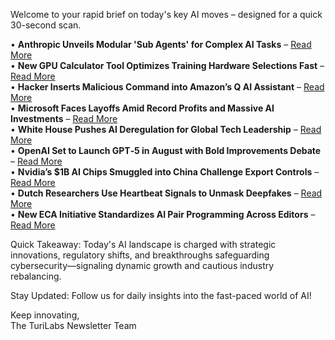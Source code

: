 <p>Welcome to your rapid brief on today's key AI moves – designed for a quick 30-second scan.</p>
<p>• <strong>Anthropic Unveils Modular 'Sub Agents' for Complex AI Tasks</strong> – <a href="https://docs.anthropic.com/en/docs/claude-code/sub-agents">Read More</a><br />
• <strong>New GPU Calculator Tool Optimizes Training Hardware Selections Fast</strong> – <a href="https://calculator.inference.ai/">Read More</a><br />
• <strong>Hacker Inserts Malicious Command into Amazon’s Q AI Assistant</strong> – <a href="https://www.zdnet.com/article/hacker-slips-malicious-wiping-command-into-amazons-q-ai-coding-assistant-and-devs-are-worried/">Read More</a><br />
• <strong>Microsoft Faces Layoffs Amid Record Profits and Massive AI Investments</strong> – <a href="https://www.geekwire.com/2025/in-new-memo-microsoft-ceo-addresses-enigma-of-layoffs-amid-record-profits-and-ai-investments/">Read More</a><br />
• <strong>White House Pushes AI Deregulation for Global Tech Leadership</strong> – <a href="https://arstechnica.com/ai/2025/07/white-house-unveils-sweeping-plan-to-win-global-ai-race-through-deregulation/">Read More</a><br />
• <strong>OpenAI Set to Launch GPT‑5 in August with Bold Improvements Debate</strong> – <a href="https://www.theverge.com/notepad-microsoft-newsletter/712950/openai-gpt-5-model-release-date-notepad">Read More</a><br />
• <strong>Nvidia’s $1B AI Chips Smuggled into China Challenge Export Controls</strong> – <a href="https://www.ft.com/content/6f806f6e-61c1-4b8d-9694-90d7328a7b54">Read More</a><br />
• <strong>Dutch Researchers Use Heartbeat Signals to Unmask Deepfakes</strong> – <a href="https://www.computerweekly.com/news/366628022/Dutch-researchers-use-heartbeat-detection-to-unmask-deepfakes">Read More</a><br />
• <strong>New ECA Initiative Standardizes AI Pair Programming Across Editors</strong> – <a href="https://eca.dev/">Read More</a>  </p>
<p>Quick Takeaway: Today's AI landscape is charged with strategic innovations, regulatory shifts, and breakthroughs safeguarding cybersecurity—signaling dynamic growth and cautious industry rebalancing.</p>
<p>Stay Updated: Follow us for daily insights into the fast-paced world of AI!</p>
<p>Keep innovating,<br />
The TuriLabs Newsletter Team</p>